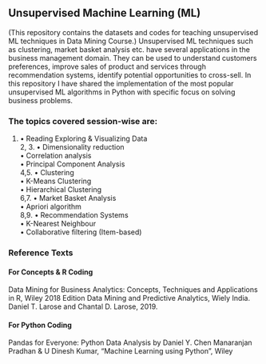 ## Unsupervised Machine Learning (ML)
(This repository contains the datasets and codes for teaching unsupervised ML techniques in Data Mining Course.)
Unsupervised ML techniques such as clustering, market basket analysis etc. have several applications in the business management domain. They can be used to understand customers preferences, improve sales of product and services through recommendation systems, identify potential opportunities to cross-sell. In this repository I have shared the implementation of the most popular unsupervised ML algorithms in Python with specific focus on solving business problems.

### The topics covered session-wise are:
1. • Reading Exploring & Visualizing Data<br/>
2, 3. • Dimensionality reduction<br/>
   • Correlation analysis<br/>
   • Principal Component Analysis<br/>
4,5. • Clustering<br/>
   • K-Means Clustering<br/>
   • Hierarchical Clustering<br/>
6,7. • Market Basket Analysis<br/>
   • Apriori algorithm<br/>
8,9. • Recommendation Systems<br/>
   • K-Nearest Neighbour<br/>
   • Collaborative filtering (Item-based)<br/>
        
### Reference Texts
#### For Concepts & R Coding
Data Mining for Business Analytics:   Concepts, Techniques and Applications in R, Wiley 2018 Edition
Data Mining and Predictive Analytics, Wiely India. Daniel T. Larose and Chantal D. Larose, 2019.
#### For Python Coding
Pandas for Everyone: Python Data Analysis by Daniel Y. Chen
Manaranjan Pradhan & U Dinesh Kumar, “Machine Learning using Python”, Wiley
